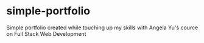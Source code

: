 # simple-portfolio
Simple portfolio created while touching up my skills with Angela Yu's cource on Full Stack Web Development
